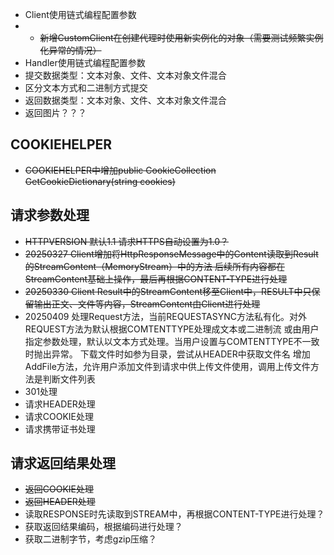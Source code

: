 ﻿- Client使用链式编程配置参数
- - ~~新增CustomClient在创建代理时使用新实例化的对象（需要测试频繁实例化异常的情况）~~
- Handler使用链式编程配置参数
- 提交数据类型：文本对象、文件、文本对象文件混合
- 区分文本方式和二进制方式提交
- 返回数据类型：文本对象、文件、文本对象文件混合
- 返回图片？？？

## COOKIEHELPER
- ~~COOKIEHELPER中增加public CookieCollection GetCookieDictionary(string cookies)~~

## 请求参数处理
- ~~HTTPVERSION 默认1.1 请求HTTPS自动设置为1.0？~~
- ~~20250327 Client增加将HttpResponseMessage中的Content读取到Result的StreamContent（MemoryStream）中的方法
后续所有内容都在StreamContent基础上操作，最后再根据CONTENT-TYPE进行处理~~
- ~~20250330 Client Result中的StreamContent移至Client中，RESULT中只保留输出正文、文件等内容，StreamContent由Client进行处理~~
- 20250409 处理Request方法，当前REQUESTASYNC方法私有化。对外REQUEST方法为默认根据COMTENTTYPE处理成文本或二进制流
	或由用户指定参数处理，默认以文本方式处理。当用户设置与COMTENTTYPE不一致时抛出异常。
	下载文件时如参为目录，尝试从HEADER中获取文件名
	增加AddFile方法，允许用户添加文件到请求中供上传文件使用，调用上传文件方法是判断文件列表
- 301处理
- 请求HEADER处理
- 请求COOKIE处理
- 请求携带证书处理

## 请求返回结果处理
- ~~返回COOKIE处理~~
- ~~返回HEADER处理~~
- 读取RESPONSE时先读取到STREAM中，再根据CONTENT-TYPE进行处理？
- 获取返回结果编码，根据编码进行处理？
- 获取二进制字节，考虑gzip压缩？